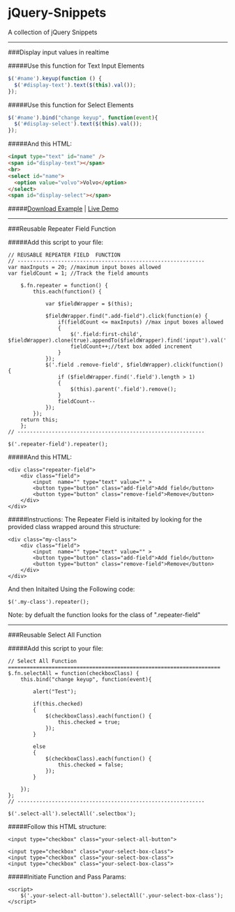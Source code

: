 jQuery-Snippets
===============

A collection of jQuery Snippets


--------------------------------------------------------------------------------
###Display input  values in realtime 

#####Use this function for Text Input Elements
```javascript
$('#name').keyup(function () {
  $('#display-text').text($(this).val());
});
```
#####Use this function for Select Elements
```javascript
$('#name').bind("change keyup", function(event){
  $('#display-select').text($(this).val());
});
```

#####And this HTML:
```html
<input type="text" id="name" />
<span id="display-text"></span>
<br>
<select id="name">
  <option value="volvo">Volvo</option>
</select>
<span id="display-select"></span>
```

#####[Download Example](https://github.com/Aproducktion/jQuery-Snippets/blob/master/display-text-live.html) | [Live Demo](http://htmlpreview.github.io/?https://raw.github.com/Aproducktion/jQuery-Snippets/master/display-text-live.html)

--------------------------------------------------------------------------------
###Reusable Repeater Field Function

#####Add this script to your file:
```
// REUSABLE REPEATER FIELD	FUNCTION
// ------------------------------------------------------------
var maxInputs = 20; //maximum input boxes allowed
var fieldCount = 1; //Track the field amounts

	$.fn.repeater = function() {
		this.each(function() {
		    
		    var $fieldWrapper = $(this);

		    $fieldWrapper.find(".add-field").click(function(e) {
		    	if(fieldCount <= maxInputs) //max input boxes allowed
		    	{
		        	$('.field:first-child', $fieldWrapper).clone(true).appendTo($fieldWrapper).find('input').val('').focus();
		        	fieldCount++;//text box added increment
		    	}
		    });
		    $('.field .remove-field', $fieldWrapper).click(function() {
		        if ($fieldWrapper.find('.field').length > 1)
		        {
		        	$(this).parent('.field').remove();
		        }    
		        fieldCount--
		    });
		});
	return this;
	};
// ------------------------------------------------------------

$('.repeater-field').repeater();

```
#####And this HTML:
```
<div class="repeater-field">
	<div class="field">
		<input  name="" type="text" value="" >						  	
		<button type="button" class="add-field">Add field</button>
		<button type="button" class="remove-field">Remove</button>						
	</div>	
</div>
```

#####Instructions:
The Repeater Field is initaited by looking for the provided class wrapped around this structure:
```
<div class="my-class">
	<div class="field">
		<input  name="" type="text" value="" >						  	
		<button type="button" class="add-field">Add field</button>
		<button type="button" class="remove-field">Remove</button>						
	</div>	
</div>
```
And then Initaited Using the Following code:
```
$('.my-class').repeater();
```
Note: by defualt the function looks for the class of ".repeater-field"

--------------------------------------------------------------------------------
###Reusable Select All Function

#####Add this script to your file:
```
// Select All Function ====================================================================
$.fn.selectAll = function(checkboxClass) {
	this.bind("change keyup", function(event){

		alert("Test");

	    if(this.checked) 
	    {
	        $(checkboxClass).each(function() {
	            this.checked = true;
	        });
	    }

	    else
	    {
	        $(checkboxClass).each(function() {
	            this.checked = false;
	        });    
	    }

	});
};
// ------------------------------------------------------------

$('.select-all').selectAll('.selectbox');
```

#####Follow this HTML structure:
```
<input type="checkbox" class="your-select-all-button">

<input type="checkbox" class="your-select-box-class">
<input type="checkbox" class="your-select-box-class">
<input type="checkbox" class="your-select-box-class">
```

#####Initiate Function and Pass Params:
```
<script>
	$('.your-select-all-button').selectAll('.your-select-box-class');
</script>
```



